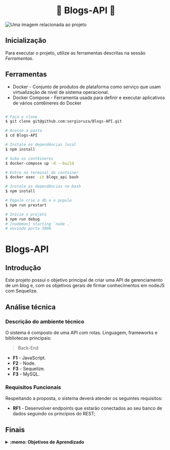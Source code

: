 # <h1 align="center">💾 Blogs-API 💾</h1>
<fig>
<img src="https://images.pexels.com/photos/7367/startup-photo.jpg?auto=compress&cs=tinysrgb&w=1260&h=750&dpr=1" alt="Uma imagem relacionada ao projeto">
</fig>

## Inicialização
Para executar o projeto, utilize as ferramentas descritas na sessão *Ferramentas*.

## Ferramentas
* Docker - Conjunto de produtos de plataforma como serviço que usam virtualização de nível de sistema operacional.
* Docker Compose - Ferramenta usada para definir e executar aplicativos de vários contêineres do Docker
```bash

# Faça o clone
$ git clone git@github.com:sergioruza/Blogs-API.git

# Acesse a pasta
$ cd Blogs-API

# Instale as dependências local
$ npm install

# Suba os contêineres
$ docker-compose up -d --build

# Entre no terminal do container
$ docker exec -it blogs_api bash

# Instale as dependências no bash
$ npm install

# Popule crie o db e o popule
$ npm run prestart

# Inicie o projeto
$ npm run debug
# [nodemon] starting `node .`
# ouvindo porta 3000
```
# Blogs-API

## Introdução

Este projeto possui o objetivo principal de criar uma API de gerenciamento de um blog e,
com os objetivos gerais de firmar conhecimentos em nodeJS com Sequelize.

## Análise técnica

### Descrição do ambiente técnico

O sistema é composto de uma API com rotas. Linguagem, frameworks e bibliotecas principais:
> Back-End
* **F1** - JavaScript.
* **F2** - Node.
* **F3** - Sequelize.
* **F3** - MySQL.

### Requisitos Funcionais
Respeitando a proposta, o sistema deverá atender os seguintes requisitos:

* **RF1** - Desenvolver endpoints que estarão conectados ao seu banco de dados seguindo os princípios do REST;

## Finais
<details>
 <summary><strong>:memo: Objetivos de Aprendizado</strong></summary><br /> 

- Utilizar Node.js;

- Utilizar a ORM Sequelize para manipular o MySQL;

- Realizar uma aplicação com CRUD;

</details>


